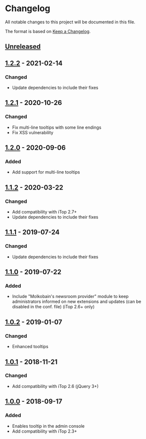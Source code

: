 # Changelog
All notable changes to this project will be documented in this file.

The format is based on [Keep a Changelog](https://keepachangelog.com/en/1.0.0/).

## [Unreleased]

## [1.2.2] - 2021-02-14
### Changed
- Update dependencies to include their fixes

## [1.2.1] - 2020-10-26
### Changed
- Fix multi-line tooltips with some line endings
- Fix XSS vulnerability

## [1.2.0] - 2020-09-06
### Added
- Add support for multi-line tooltips

## [1.1.2] - 2020-03-22
### Changed
- Add compatibility with iTop 2.7+
- Update dependencies to include their fixes

## [1.1.1] - 2019-07-24
### Changed
- Update dependencies to include their fixes

## [1.1.0] - 2019-07-22
### Added
- Include "Molkobain's newsroom provider" module to keep administrators informed on new extensions and updates (can be disabled in the conf. file) (iTop 2.6+ only)

## [1.0.2] - 2019-01-07
### Changed
- Enhanced tooltips

## [1.0.1] - 2018-11-21
### Changed
- Add compatibility with iTop 2.6 (jQuery 3+)

## [1.0.0] - 2018-09-17
### Added
- Enables tooltip in the admin console
- Add compatibility with iTop 2.3+

[Unreleased]: https://github.com/Molkobain/itop-console-tooltips/compare/v1.2.2...HEAD
[1.2.2]: https://github.com/Molkobain/itop-console-tooltips/releases/tag/v1.2.2
[1.2.1]: https://github.com/Molkobain/itop-console-tooltips/releases/tag/v1.2.1
[1.2.0]: https://github.com/Molkobain/itop-console-tooltips/releases/tag/v1.2.0
[1.1.2]: https://github.com/Molkobain/itop-console-tooltips/releases/tag/v1.1.2
[1.1.1]: https://github.com/Molkobain/itop-console-tooltips/releases/tag/v1.1.1
[1.1.0]: https://github.com/Molkobain/itop-console-tooltips/releases/tag/v1.1.0
[1.0.2]: https://github.com/Molkobain/itop-console-tooltips/releases/tag/v1.0.2
[1.0.1]: https://github.com/Molkobain/itop-console-tooltips/releases/tag/v1.0.1
[1.0.0]: https://github.com/Molkobain/itop-console-tooltips/releases/tag/v1.0.0